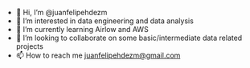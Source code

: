 - 👋 Hi, I’m @juanfelipehdezm
- 👀 I’m interested in data engineering and data analysis
- 🌱 I’m currently learning Airlow and  AWS
- 💞️ I’m looking to collaborate on some basic/intermediate data related projects
- 📫 How to reach me juanfelipehdezm@gmail.com

<!---
juanfelipehdezm/juanfelipehdezm is a ✨ special ✨ repository because its `README.md` (this file) appears on your GitHub profile.
You can click the Preview link to take a look at your changes.
--->

